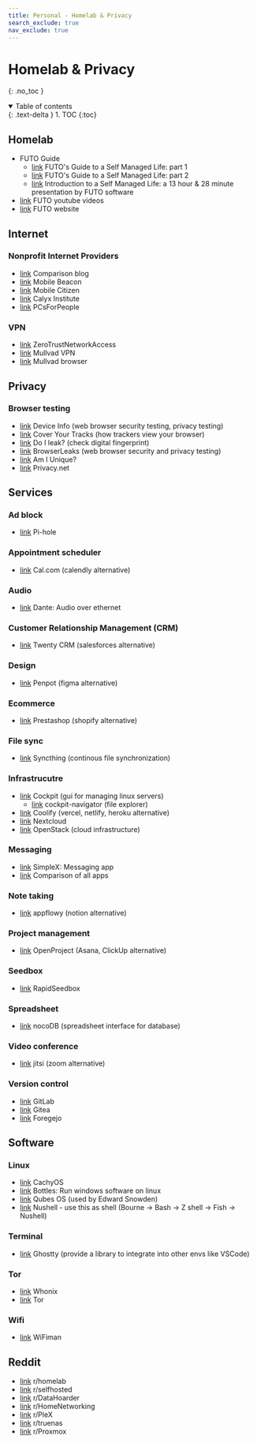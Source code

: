 ```yaml
---
title: Personal - Homelab & Privacy
search_exclude: true
nav_exclude: true
---
```


<!-- prettier-ignore-start -->
# Homelab & Privacy
{: .no_toc }

<details open markdown="block">
  <summary>
    Table of contents
  </summary>
  {: .text-delta }
1. TOC
{:toc}
</details>

<!-- prettier-ignore-end -->

## Homelab

-   FUTO Guide
    -   [link](https://www.youtube.com/watch?v=Et5PPMYuOc8) FUTO's Guide to a Self Managed Life: part 1
    -   [link](https://www.youtube.com/watch?v=3fW9TV1WQi8) FUTO's Guide to a Self Managed Life: part 2
    -   [link](https://wiki.futo.org/index.php/Introduction_to_a_Self_Managed_Life:_a_13_hour_%26_28_minute_presentation_by_FUTO_software) Introduction to a Self Managed Life: a 13 hour & 28 minute presentation by FUTO software
-   [link](https://www.youtube.com/@FUTOTECH/videos) FUTO youtube videos
-   [link](https://futo.org/) FUTO website

## Internet

### Nonprofit Internet Providers

-   [link](https://www.reddit.com/r/NoContract/comments/g1b8p0/calyxinstitute_vs_connectall_vs_mobilecitizen_vs/) Comparison blog
-   [link](https://www.mobilebeacon.org/) Mobile Beacon
-   [link](https://mobilecitizen.org/) Mobile Citizen
-   [link](https://calyxinstitute.org/) Calyx Institute
-   [link](https://www.pcsforpeople.org/) PCsForPeople

### VPN

-   [link](https://zerotrustnetworkaccess.info/) ZeroTrustNetworkAccess
-   [link](https://mullvad.net/en/vpn) Mullvad VPN
-   [link](https://mullvad.net/en/browser) Mullvad browser

## Privacy

### Browser testing

-   [link](https://www.deviceinfo.me/) Device Info (web browser security testing, privacy testing)
-   [link](https://coveryourtracks.eff.org/) Cover Your Tracks (how trackers view your browser)
-   [link](https://www.doileak.com/classic.html) Do I leak? (check digital fingerprint)
-   [link](https://browserleaks.com/) BrowserLeaks (web browser security and privacy testing)
-   [link](https://amiunique.org/) Am I Unique?
-   [link](https://privacy.net/) Privacy.net

## Services

### Ad block

-   [link](https://pi-hole.net/) Pi-hole

### Appointment scheduler

-   [link](https://cal.com/) Cal.com (calendly alternative)

### Audio

-   [link](https://www.getdante.com/) Dante: Audio over ethernet

### Customer Relationship Management (CRM)

-   [link](https://twenty.com/) Twenty CRM (salesforces alternative)

### Design

-   [link](https://penpot.app/) Penpot (figma alternative)

### Ecommerce

-   [link](https://prestashop.com/) Prestashop (shopify alternative)

### File sync

-   [link](https://syncthing.net/) Syncthing (continous file synchronization)

### Infrastrucutre

-   [link](https://cockpit-project.org/) Cockpit (gui for managing linux servers)
    -   [link](https://github.com/45Drives/cockpit-navigator) cockpit-navigator (file explorer)
-   [link](https://coolify.io/) Coolify (vercel, netlify, heroku alternative)
-   [link](https://nextcloud.com/) Nextcloud
-   [link](https://www.openstack.org/) OpenStack (cloud infrastructure)

### Messaging

-   [link](https://simplex.chat/) SimpleX: Messaging app
-   [link](https://www.securemessagingapps.com/) Comparison of all apps

### Note taking

-   [link](https://appflowy.com/) appflowy (notion alternative)

### Project management

-   [link](https://www.openproject.org/pricing/) OpenProject (Asana, ClickUp alternative)

### Seedbox

-   [link](https://www.rapidseedbox.com/) RapidSeedbox

### Spreadsheet

-   [link](https://nocodb.com/) nocoDB (spreadsheet interface for database)

### Video conference

-   [link](https://jitsi.org/) jitsi (zoom alternative)

### Version control

-   [link](https://about.gitlab.com/) GitLab
-   [link](https://about.gitea.com/) Gitea
-   [link](https://forgejo.org/) Foregejo

## Software

### Linux

-   [link](https://cachyos.org/) CachyOS
-   [link](https://usebottles.com/) Bottles: Run windows software on linux
-   [link](https://www.qubes-os.org/) Qubes OS (used by Edward Snowden)
-   [link](https://www.nushell.sh/) Nushell - use this as shell (Bourne -> Bash -> Z shell -> Fish -> Nushell)

### Terminal

-   [link](https://github.com/ghostty-org/ghostty) Ghostty (provide a library to integrate into other envs like VSCode)

### Tor

-   [link](https://www.whonix.org/) Whonix
-   [link](https://www.torproject.org/) Tor

### Wifi

-   [link](https://play.google.com/store/apps/details?id=com.ubnt.usurvey&hl=en_US&pli=1) WiFiman

## Reddit

-   [link](https://www.reddit.com/r/homelab) r/homelab
-   [link](https://www.reddit.com/r/selfhosted) r/selfhosted
-   [link](https://www.reddit.com/r/DataHoarder) r/DataHoarder
-   [link](https://www.reddit.com/r/HomeNetworking) r/HomeNetworking
-   [link](https://www.reddit.com/r/PleX) r/PleX
-   [link](https://www.reddit.com/r/truenas) r/truenas
-   [link](https://www.reddit.com/r/Proxmox) r/Proxmox
